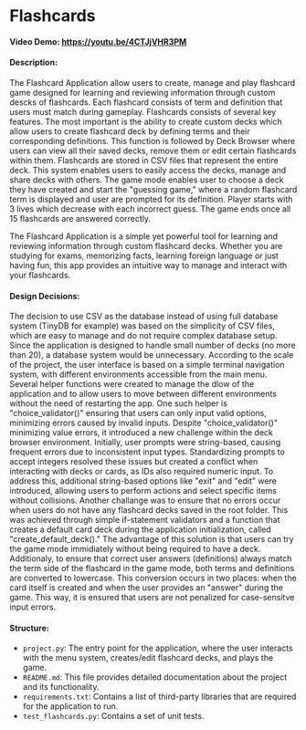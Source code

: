 # Flashcards

#### Video Demo: https://youtu.be/4CTJjVHR3PM

#### Description:

The Flashcard Application allow users to create, manage and play flashcard game designed for learning and reviewing
information through custom descks of flashcards. Each flashcard consists of term and definition that users must match
during gameplay.
Flashcards consists of several key features. The most important is the ability to create custom decks which allow users
to create flashcard deck by defining terms and their corresponding definitions. This function is followed by Deck
Browser where users can view all their saved decks, remove them or edit certain flashcards within them. Flashcards are
stored in CSV files that represent the entire deck. This system enables users to easily access the decks, manage and
share decks with others.
The game mode enables user to choose a deck they have created and start the "guessing game," where a random flashcard
term is displayed and user are prompted for its definition. Player starts with 3 lives which decrease with each
incorrect guess. The game ends once all 15 flashcards are answered correctly.

The Flashcard Application is a simple yet powerful tool for learning and reviewing information through custom flashcard
decks. Whether you are studying for exams, memorizing facts, learning foreign language or just having fun, this app
provides an intuitive way to manage and interact with your flashcards.

#### Design Decisions:

The decision to use CSV as the database instead of using full database system (TinyDB for example) was based on the
simplicity of CSV files, which are easy to manage and do not require complex database setup. Since the application is
designed to handle small number of decks (no more than 20), a database system would be unnecessary.
According to the scale of the project, the user interface is based on a simple terminal navigation system, with
different environments accessible from the main menu. Several helper functions were created to manage the dlow of the
application and to allow users to move between different environments without the need of restarting the app. One such
helper is "choice_validator()" ensuring that users can only input valid options, minimizing errors caused by invalid
inputs.
Despite "choice_validator()" minimizing value errors, it introduced a new challenge within the deck browser environment.
Initially, user prompts were string-based, causing frequent errors due to inconsistent input types. Standardizing
prompts to accept integers resolved these issues but created a conflict when interacting with decks or cards, as IDs
also required numeric input. To address this, additional string-based options like "exit" and "edit" were introduced,
allowing users to perform actions and select specific items without collisions.
Another challange was to ensure that no errors occur when users do not have any flashcard decks saved in the root
folder. This was achieved through simple if-statement validators and a function that creates a default card deck during
the application initialization, called "create_default_deck()." The advantage of this solution is that users can try the
game mode immidiately without being required to have a deck.
Additionaly, to ensure that correct user answers (definitions) always match the term side of the flashcard in the game
mode, both terms and definitions are converted to lowercase. This conversion occurs in two places: when the card itself
is created and when the user provides an "answer" during the game. This way, it is ensured that users are not penalized
for case-sensitve input errors.

#### Structure:

- `project.py`: The entry point for the application, where the user interacts with the menu system, creates/edit
  flashcard decks, and plays the game.
- `README.md`: This file provides detailed documentation about the project and its functionality.
- `requirements.txt`: Contains a list of third-party libraries that are required for the application to run.
- `test_flashcards.py`: Contains a set of unit tests.

